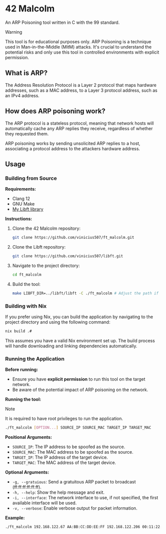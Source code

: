 # 42 Malcolm

An ARP Poisoning tool written in C with the 99 standard.

> [!WARNING]
>
> This tool is for educational purposes only. ARP Poisoning is a technique used
> in Man-in-the-Middle (MitM) attacks. It's crucial to understand the potential
> risks and only use this tool in controlled environments with explicit
> permission.

## What is ARP?

The Address Resolution Protocol is a Layer 2 protocol that maps hardware
addresses, such as a MAC address, to a Layer 3 protocol address, such as an
IPv4 address.

## How does ARP poisoning work?

The ARP protocol is a stateless protocol, meaning that network hosts will
automatically cache any ARP replies they receive, regardless of whether they
requested them.

ARP poisoning works by sending unsolicited ARP replies to a host, associating
a protocol address to the attackers hardware address.

## Usage

### Building from Source

**Requirements:**

- Clang 12
- GNU Make
- [My Libft library](https://github.com/vinicius507/libft)

**Instructions:**

1. Clone the 42 Malcolm repository:

   ```bash
   git clone https://github.com/vinicius507/ft_malcolm.git
   ```

2. Clone the Libft repository:

   ```bash
   git clone https://github.com/vinicius507/libft.git
   ```

3. Navigate to the project directory:

   ```bash
   cd ft_malcolm
   ```

4. Build the tool:

   ```bash
   make LIBFT_DIR=../libft/libft -C ./ft_malcolm # Adjust the path if necessary
   ```

### Building with Nix

If you prefer using Nix, you can build the application by navigating to the
project directory and using the following command:

```bash
nix build .#
```

This assumes you have a valid Nix environment set up. The build process will
handle downloading and linking dependencies automatically.

### Running the Application

**Before running:**

- Ensure you have **explicit permission** to run this tool on the target network.
- Be aware of the potential impact of ARP poisoning on the network.

**Running the tool:**

> [!NOTE]
> 
> It is required to have root privileges to run the application.

```bash
./ft_malcolm [OPTION...] SOURCE_IP SOURCE_MAC TARGET_IP TARGET_MAC
```

**Positional Arguments:**

- `SOURCE_IP`: The IP address to be spoofed as the source.
- `SOURCE_MAC`: The MAC address to be spoofed as the source.
- `TARGET_IP`: The IP address of the target device.
- `TARGET_MAC`: The MAC address of the target device.

**Optional Arguments:**

- `-g, --gratuious`: Send a gratuitous ARP packet to broadcast (ff:ff:ff:ff:ff:ff).
- `-h, --help`: Show the help message and exit.
- `-i, --interface`: The network interface to use, if not specified, the first
available interface will be used.
- `-v, --verbose`: Enable verbose output for packet information.

**Example:**

```bash
./ft_malcolm 192.168.122.67 AA:BB:CC:DD:EE:FF 192.168.122.206 00:11:22:33:44:55
```
